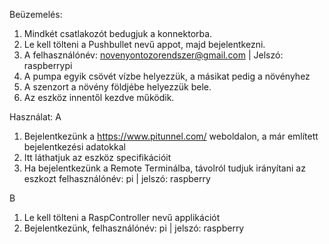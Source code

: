 Beüzemelés:
1. Mindkét csatlakozót bedugjuk a konnektorba.
2. Le kell tölteni a Pushbullet nevű appot, majd bejelentkezni.
3. A felhasználónév: novenyontozorendszer@gmail.com | Jelszó: raspberrypi
4. A pumpa egyik csövét vízbe helyezzük, a másikat pedig a növényhez
5. A szenzort a növény földjébe helyezzük bele.
6. Az eszköz innentől kezdve működik.

Használat: 
A
1. Bejelentkezünk a https://www.pitunnel.com/ weboldalon, a már említett bejelentkezési adatokkal
2. Itt láthatjuk az eszköz specifikációit
3. Ha bejelentkezünk a Remote Terminálba, távolról tudjuk irányítani az eszkozt felhasználónév: pi | jelszó: raspberry

B
1. Le kell tölteni a RaspController nevű applikációt
2. Bejelentkezünk, felhasználónév: pi | jelszó: raspberry
